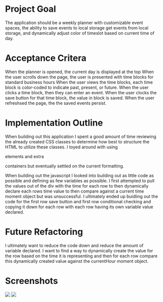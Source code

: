 # Project Goal

The application should be a weekly planner with customizable event spaces, the ability to save events to local storage get events from local storage, and dynamically adjust color of timeslot based on current time of day.

# Acceptance Critera

When the planner is opened, the current day is displayed at the top
When the user scrolls down the page, the user is presented with time blocks for standard business hours
When the user views the time blocks, each time block is color-coded to indicate past, present, or future.
When the user clicks a time block, then they can enter an event.
When the user clocks the save button for that time block, the value in block is saved.
When the user refreshsed the page, the the saved events persist.

# Implementation Outline

When building out this application I spent a good amount of time reviewing the already created CSS classes to determine how best to structure the HTML to utilize these classes. I toyed around with using <p> elements and extra <div> containers but eventually settled on the current formatting.
  
When building out the javascript I looked into building out as little code as possible and defining as few variables as possible. I first attempted to pull the values out of the div with the time for each row to then dynamically declare each rows time value to then compare against a current time moment object but was unsuccessful. I ultimately ended up buidling out the code for the first row save button and first row conditional checking and copying it down for each row with each row having its own variable value declared.

# Future Refactoring

I ultimately want to reduce the code down and reduce the amount of variable declared. I want to find a way to dynamically create the value for the row based on the time it is representing and then for each row compare this dynamically created value against the currentHour moment object.

# Screenshots

<img src="./images/Screenshot1.png"/>
<img src="./images/screenshot2.png"/>

